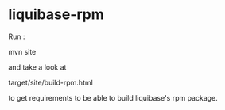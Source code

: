 liquibase-rpm
==============

Run :

mvn site


and take a look at

target/site/build-rpm.html

to get requirements to be able to build liquibase's rpm package.
